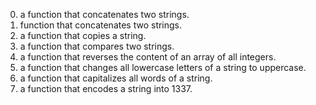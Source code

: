 0. a function that concatenates two strings.
1. function that concatenates two strings.
2. a function that copies a string.
3. a function that compares two strings.
4. a function that reverses the content of an array of all integers.
5. a function that changes all lowercase letters of a string to uppercase.
6. a function that capitalizes all words of a string.
7. a function that encodes a string into 1337.
